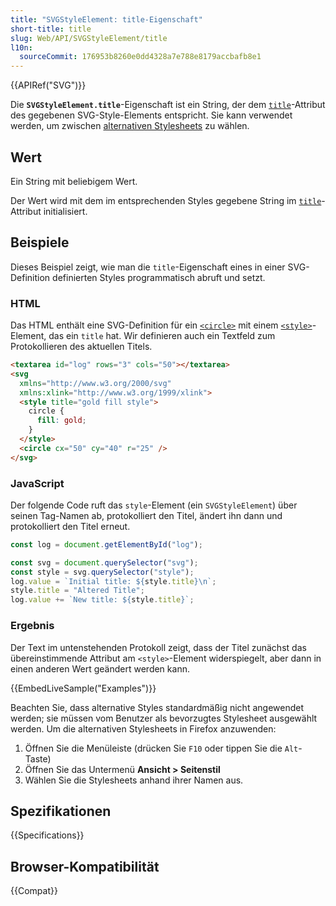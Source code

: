 ```yaml
---
title: "SVGStyleElement: title-Eigenschaft"
short-title: title
slug: Web/API/SVGStyleElement/title
l10n:
  sourceCommit: 176953b8260e0dd4328a7e788e8179accbafb8e1
---
```


{{APIRef("SVG")}}

Die **`SVGStyleElement.title`**-Eigenschaft ist ein String, der dem [`title`](/de/docs/Web/SVG/Element/style#title)-Attribut des gegebenen SVG-Style-Elements entspricht. Sie kann verwendet werden, um zwischen [alternativen Stylesheets](/de/docs/Web/HTML/Attributes/rel/alternate_stylesheet) zu wählen.

## Wert

Ein String mit beliebigem Wert.

Der Wert wird mit dem im entsprechenden Styles gegebene String im [`title`](/de/docs/Web/SVG/Element/style#title)-Attribut initialisiert.

## Beispiele

Dieses Beispiel zeigt, wie man die `title`-Eigenschaft eines in einer SVG-Definition definierten Styles programmatisch abruft und setzt.

### HTML

Das HTML enthält eine SVG-Definition für ein [`<circle>`](/de/docs/Web/SVG/Element/circle) mit einem [`<style>`](/de/docs/Web/SVG/Element/style)-Element, das ein `title` hat. Wir definieren auch ein Textfeld zum Protokollieren des aktuellen Titels.

```html
<textarea id="log" rows="3" cols="50"></textarea>
<svg
  xmlns="http://www.w3.org/2000/svg"
  xmlns:xlink="http://www.w3.org/1999/xlink">
  <style title="gold fill style">
    circle {
      fill: gold;
    }
  </style>
  <circle cx="50" cy="40" r="25" />
</svg>
```

### JavaScript

Der folgende Code ruft das `style`-Element (ein `SVGStyleElement`) über seinen Tag-Namen ab, protokolliert den Titel, ändert ihn dann und protokolliert den Titel erneut.

```js
const log = document.getElementById("log");

const svg = document.querySelector("svg");
const style = svg.querySelector("style");
log.value = `Initial title: ${style.title}\n`;
style.title = "Altered Title";
log.value += `New title: ${style.title}`;
```

### Ergebnis

Der Text im untenstehenden Protokoll zeigt, dass der Titel zunächst das übereinstimmende Attribut am `<style>`-Element widerspiegelt, aber dann in einen anderen Wert geändert werden kann.

{{EmbedLiveSample("Examples")}}

Beachten Sie, dass alternative Styles standardmäßig nicht angewendet werden; sie müssen vom Benutzer als bevorzugtes Stylesheet ausgewählt werden.
Um die alternativen Stylesheets in Firefox anzuwenden:

1. Öffnen Sie die Menüleiste (drücken Sie `F10` oder tippen Sie die `Alt`-Taste)
2. Öffnen Sie das Untermenü **Ansicht > Seitenstil**
3. Wählen Sie die Stylesheets anhand ihrer Namen aus.

## Spezifikationen

{{Specifications}}

## Browser-Kompatibilität

{{Compat}}
